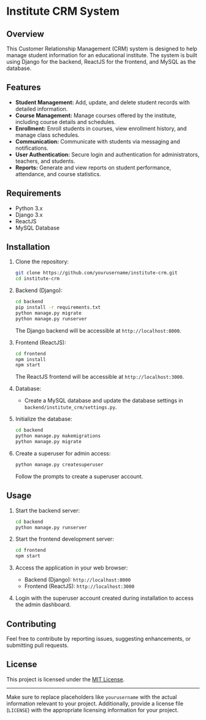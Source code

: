 

# Institute CRM System

## Overview

This Customer Relationship Management (CRM) system is designed to help manage student information for an educational institute. The system is built using Django for the backend, ReactJS for the frontend, and MySQL as the database.

## Features

- **Student Management:** Add, update, and delete student records with detailed information.
- **Course Management:** Manage courses offered by the institute, including course details and schedules.
- **Enrollment:** Enroll students in courses, view enrollment history, and manage class schedules.
- **Communication:** Communicate with students via messaging and notifications.
- **User Authentication:** Secure login and authentication for administrators, teachers, and students.
- **Reports:** Generate and view reports on student performance, attendance, and course statistics.

## Requirements

- Python 3.x
- Django 3.x
- ReactJS
- MySQL Database

## Installation

1. Clone the repository:

   ```bash
   git clone https://github.com/yourusername/institute-crm.git
   cd institute-crm
   ```

2. Backend (Django):

   ```bash
   cd backend
   pip install -r requirements.txt
   python manage.py migrate
   python manage.py runserver
   ```

   The Django backend will be accessible at `http://localhost:8000`.

3. Frontend (ReactJS):

   ```bash
   cd frontend
   npm install
   npm start
   ```

   The ReactJS frontend will be accessible at `http://localhost:3000`.

4. Database:

   - Create a MySQL database and update the database settings in `backend/institute_crm/settings.py`.

5. Initialize the database:

   ```bash
   cd backend
   python manage.py makemigrations
   python manage.py migrate
   ```

6. Create a superuser for admin access:

   ```bash
   python manage.py createsuperuser
   ```

   Follow the prompts to create a superuser account.

## Usage

1. Start the backend server:

   ```bash
   cd backend
   python manage.py runserver
   ```

2. Start the frontend development server:

   ```bash
   cd frontend
   npm start
   ```

3. Access the application in your web browser:

   - Backend (Django): `http://localhost:8000`
   - Frontend (ReactJS): `http://localhost:3000`

4. Login with the superuser account created during installation to access the admin dashboard.

## Contributing

Feel free to contribute by reporting issues, suggesting enhancements, or submitting pull requests.

## License

This project is licensed under the [MIT License](LICENSE).

---

Make sure to replace placeholders like `yourusername` with the actual information relevant to your project. Additionally, provide a license file (`LICENSE`) with the appropriate licensing information for your project.
